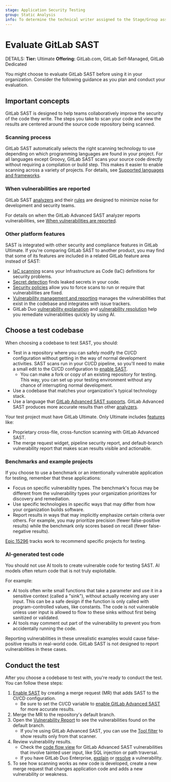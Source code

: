 ```yaml
---
stage: Application Security Testing
group: Static Analysis
info: To determine the technical writer assigned to the Stage/Group associated with this page, see https://handbook.gitlab.com/handbook/product/ux/technical-writing/#assignments
---
```


# Evaluate GitLab SAST

DETAILS:
**Tier:** Ultimate
**Offering:** GitLab.com, GitLab Self-Managed, GitLab Dedicated

You might choose to evaluate GitLab SAST before using it in your organization.
Consider the following guidance as you plan and conduct your evaluation.

## Important concepts

GitLab SAST is designed to help teams collaboratively improve the security of the code they write.
The steps you take to scan your code and view the results are centered around the source code repository being scanned.

### Scanning process

GitLab SAST automatically selects the right scanning technology to use depending on which programming languages are found in your project.
For all languages except Groovy, GitLab SAST scans your source code directly without requiring a compilation or build step.
This makes it easier to enable scanning across a variety of projects.
For details, see [Supported languages and frameworks](index.md#supported-languages-and-frameworks).

### When vulnerabilities are reported

GitLab SAST [analyzers](analyzers.md) and their [rules](rules.md) are designed to minimize noise for development and security teams.

For details on when the GitLab Advanced SAST analyzer reports vulnerabilities, see [When vulnerabilities are reported](gitlab_advanced_sast.md#when-vulnerabilities-are-reported).

### Other platform features

SAST is integrated with other security and compliance features in GitLab Ultimate.
If you're comparing GitLab SAST to another product, you may find that some of its features are included in a related GitLab feature area instead of SAST:

- [IaC scanning](../iac_scanning/index.md) scans your Infrastructure as Code (IaC) definitions for security problems.
- [Secret detection](../secret_detection/index.md) finds leaked secrets in your code.
- [Security policies](../policies/index.md) allow you to force scans to run or require that vulnerabilities are fixed.
- [Vulnerability management and reporting](../vulnerability_report/index.md) manages the vulnerabilities that exist in the codebase and integrates with issue trackers.
- GitLab Duo [vulnerability explanation](../vulnerabilities/index.md#explaining-a-vulnerability) and [vulnerability resolution](../vulnerabilities/index.md#resolve-a-vulnerability) help you remediate vulnerabilities quickly by using AI.

## Choose a test codebase

When choosing a codebase to test SAST, you should:

- Test in a repository where you can safely modify the CI/CD configuration without getting in the way of normal development activities.
  SAST scans run in your CI/CD pipeline, so you'll need to make a small edit to the CI/CD configuration to [enable SAST](index.md#configuration).
  - You can make a fork or copy of an existing repository for testing. This way, you can set up your testing environment without any chance of interrupting normal development.
- Use a codebase that matches your organization's typical technology stack.
- Use a language that [GitLab Advanced SAST supports](gitlab_advanced_sast.md#supported-languages).
  GitLab Advanced SAST produces more accurate results than other [analyzers](analyzers.md).

Your test project must have GitLab Ultimate. Only Ultimate includes [features](index.md#features) like:

- Proprietary cross-file, cross-function scanning with GitLab Advanced SAST.
- The merge request widget, pipeline security report, and default-branch vulnerability report that makes scan results visible and actionable.

### Benchmarks and example projects

If you choose to use a benchmark or an intentionally vulnerable application for testing, remember that these applications:

- Focus on specific vulnerability types.
  The benchmark's focus may be different from the vulnerability types your organization prioritizes for discovery and remediation.
- Use specific technologies in specific ways that may differ from how your organization builds software.
- Report results in ways that may implicitly emphasize certain criteria over others.
  For example, you may prioritize precision (fewer false-positive results) while the benchmark only scores based on recall (fewer false-negative results).

[Epic 15296](https://gitlab.com/groups/gitlab-org/-/epics/15296) tracks work to recommend specific projects for testing.

### AI-generated test code

You should not use AI tools to create vulnerable code for testing SAST.
AI models often return code that is not truly exploitable.

For example:

- AI tools often write small functions that take a parameter and use it in a sensitive context (called a "sink"), without actually receiving any user input.
  This can be a safe design if the function is only called with program-controlled values, like constants.
  The code is not vulnerable unless user input is allowed to flow to these sinks without first being sanitized or validated.
- AI tools may comment out part of the vulnerability to prevent you from accidentally running the code.

Reporting vulnerabilities in these unrealistic examples would cause false-positive results in real-world code.
GitLab SAST is not designed to report vulnerabilities in these cases.

## Conduct the test

After you choose a codebase to test with, you're ready to conduct the test. You can follow these steps:

1. [Enable SAST](index.md#configuration) by creating a merge request (MR) that adds SAST to the CI/CD configuration.
   - Be sure to set the CI/CD variable to [enable GitLab Advanced SAST](gitlab_advanced_sast.md#enable-gitlab-advanced-sast-scanning) for more accurate results.
1. Merge the MR to the repository's default branch.
1. Open the [Vulnerability Report](../vulnerability_report/index.md) to see the vulnerabilities found on the default branch.
   - If you're using GitLab Advanced SAST, you can use the [Tool filter](../vulnerability_report/index.md#tool-filter) to show results only from that scanner.
1. Review vulnerability results.
   - Check the [code flow view](../vulnerabilities/index.md#vulnerability-code-flow) for GitLab Advanced SAST vulnerabilities that involve tainted user input, like SQL injection or path traversal.
   - If you have GitLab Duo Enterprise, [explain](../vulnerabilities/index.md#explaining-a-vulnerability) or [resolve](../vulnerabilities/index.md#resolve-a-vulnerability) a vulnerability.
1. To see how scanning works as new code is developed, create a new merge request that changes application code and adds a new vulnerability or weakness.
